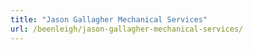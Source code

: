 ```yaml
---
title: "Jason Gallagher Mechanical Services"
url: /beenleigh/jason-gallagher-mechanical-services/
---
```

